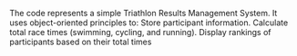 The code represents a simple Triathlon Results Management System. It uses object-oriented principles to:
Store participant information.
Calculate total race times (swimming, cycling, and running).
Display rankings of participants based on their total times
